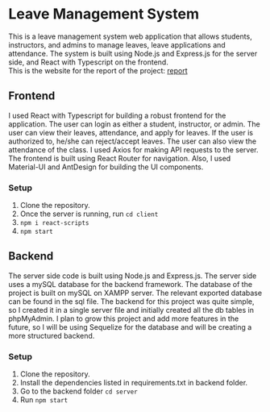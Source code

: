 # Leave Management System

This is a leave management system web application that allows students, instructors, and admins to manage leaves, leave applications and attendance. The system is built using Node.js and Express.js for the server side, and React with Typescript on the frontend.<br/>
This is the website for the report of the project: [report](https://lm-report.my.canva.site/)

## Frontend

I used React with Typescript for building a robust frontend for the application. The user can login as either a student, instructor, or admin. The user can view their leaves, attendance, and apply for leaves. If the user is authorized to, he/she can reject/accept leaves. The user can also view the attendance of the class. I used Axios for making API requests to the server. The frontend is built using React Router for navigation. Also, I used Material-UI and AntDesign for building the UI components.
### Setup
1. Clone the repository.<br/>
2. Once the server is running, run ```cd client``` <br/>
3. ```npm i react-scripts``` <br/>
4. ```npm start``` <br/>

## Backend

The server side code is built using Node.js and Express.js. The server side uses a mySQL database for the backend framework. The database of the project is built on mySQL on XAMPP server. The relevant exported database can be found in the sql file. The backend for this project was quite simple, so I created it in a single server file and initially created all the db tables in phpMyAdmin. I plan to grow this project and add more features in the future, so I will be using Sequelize for the database and will be creating a more structured backend.
### Setup
1. Clone the repository.<br/>
2. Install the dependencies listed in requirements.txt in backend folder.<br/>
3. Go to the backend folder ```cd server```<br/>
4. Run ```npm start```<br/>
